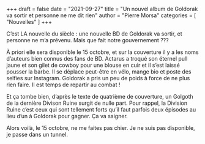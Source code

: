 +++
draft       = false
date        = "2021-09-27"
title       = "Un nouvel album de Goldorak va sortir et personne ne me dit rien"
author      = "Pierre Morsa"
categories  = [ "Nouvelles" ]
+++

C’est LA nouvelle du siècle : une nouvelle BD de Goldorak va sortir, et personne ne m’a prévenu. Mais que fait notre gouvernement ???

À priori elle sera disponible le 15 octobre, et sur la couverture il y a les noms d’auteurs bien connus des fans de BD.   Actarus a troqué son éternel pull jaune et son gilet de cowboy pour une blouse en cuir et il s’est laissé pousser la barbe. Il se déplace peut-être en vélo, mange bio et poste des selfies sur Instagram. Goldorak a pris un peu de poids à force de ne plus rien faire. Il est temps de repartir au combat !

Et ça tombe bien, d’après le texte de quatrième de couverture, un Golgoth de la dernière Divison Ruine surgit de nulle part. Pour rappel, la Division Ruine c’est ceux qui sont tellement forts qu’il faut parfois deux épisodes au lieu d’un à Goldorak pour gagner. Ça va saigner.

Alors voilà, le 15 octobre, ne me faites pas chier. Je ne suis pas disponible, je passe dans un tunnel.
